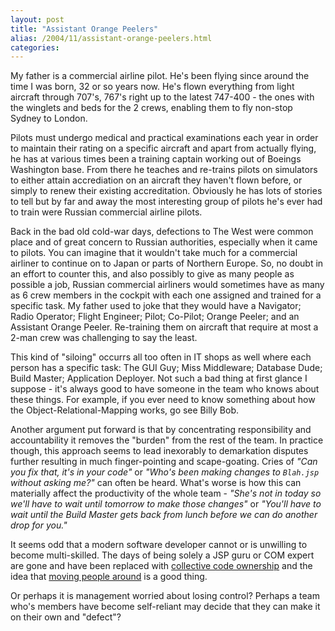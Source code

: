 ```yaml
---
layout: post
title: "Assistant Orange Peelers"
alias: /2004/11/assistant-orange-peelers.html
categories:
---
```

My father is a commercial airline pilot. He's been flying since around the time I was born, 32 or so years now. He's flown everything from light aircraft through 707's, 767's right up to the latest 747-400 - the ones with the winglets and beds for the 2 crews, enabling them to fly non-stop Sydney to London.

Pilots must undergo medical and practical examinations each year in order to maintain their rating on a specific aircraft and apart from actually flying, he has at various times been a training captain working out of Boeings Washington base. From there he teaches and re-trains pilots on simulators to either attain accrediation on an aircraft they haven't flown before, or simply to renew their existing accreditation. Obviously he has lots of stories to tell but by far and away the most interesting group of pilots he's ever had to train were Russian commercial airline pilots.

Back in the bad old cold-war days, defections to The West were common place and of great concern to Russian authorities, especially when it came to pilots. You can imagine that it wouldn't take much for a commercial airliner to continue on to Japan or parts of Northern Europe. So, no doubt in an effort to counter this, and also possibly to give as many people as possible a job, Russian commercial airliners would sometimes have as many as 6 crew members in the cockpit with each one assigned and trained for a specific task. My father used to joke that they would have a Navigator; Radio Operator; Flight Engineer; Pilot; Co-Pilot; Orange Peeler; and an Assistant Orange Peeler. Re-training them on aircraft that require at most a 2-man crew was challenging to say the least.

This kind of "siloing" occurrs all too often in IT shops as well where each person has a specific task: The GUI Guy; Miss Middleware; Database Dude; Build Master; Application Deployer. Not such a bad thing at first glance I suppose - it's always good to have someone in the team who knows about these things. For example, if you ever need to know something about how the Object-Relational-Mapping works, go see Billy Bob.

Another argument put forward is that by concentrating responsibility and accountability it removes the "burden" from the rest of the team. In practice though, this approach seems to lead inexorably to demarkation disputes further resulting in much finger-pointing and scape-goating. Cries of _"Can you fix that, it's in your code"_ or _"Who's been making changes to `Blah.jsp` without asking me?"_ can often be heard. What's worse is how this can materially affect the productivity of the whole team - _"She's not in today so we'll have to wait until tomorrow to make those changes"_ or _"You'll have to wait until the Build Master gets back from lunch before we can do another drop for you."_

It seems odd that a modern software developer cannot or is unwilling to become multi-skilled. The days of being solely a JSP guru or COM expert are gone and have been replaced with [collective code ownership](http://www.redhillconsulting.com.au/blogs/david/archives/000169.html) and the idea that [moving people around](http://www.extremeprogramming.org/rules/movepeople.html) is a good thing.

Or perhaps it is management worried about losing control? Perhaps a team who's members have become self-reliant may decide that they can make it on their own and "defect"?
